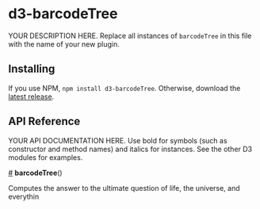 # d3-barcodeTree

YOUR DESCRIPTION HERE. Replace all instances of `barcodeTree` in this file with the name of your new plugin.

## Installing

If you use NPM, `npm install d3-barcodeTree`. Otherwise, download the [latest release](https://github.com/d3/d3-barcodeTree/releases/latest).

## API Reference

YOUR API DOCUMENTATION HERE. Use bold for symbols (such as constructor and method names) and italics for instances. See the other D3 modules for examples.

<a href="#barcodeTree" name="barcodeTree">#</a> <b>barcodeTree</b>()

Computes the answer to the ultimate question of life, the universe, and everythin